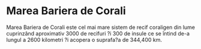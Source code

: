 # Marea Bariera de Corali

Marea Bariera de Corali este cel mai mare sistem de recif coraligen din lume
cuprinzând aproximativ 3000 de recifuri ?i 300 de insule ce se întind de-a
lungul a 2600 kilometri ?i acopera o suprafa?a de 344,400 km.
